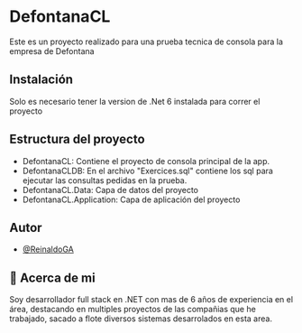 
# DefontanaCL

Este es un proyecto realizado para una prueba tecnica de consola para la empresa de Defontana


## Instalación

Solo es necesario tener la version de .Net 6 instalada para correr el proyecto


## Estructura del proyecto

* DefontanaCL: Contiene el proyecto de consola principal de la app.
* DefontanaCLDB: En el archivo "Exercices.sql" contiene los sql para ejecutar las consultas pedidas en la prueba.
* DefontanaCL.Data: Capa de datos del proyecto
* DefontanaCL.Application: Capa de aplicación del proyecto
## Autor

- [@ReinaldoGA](https://www.github.com/ReinaldoGA)


## 🚀 Acerca de mi
Soy desarrollador full stack en .NET con mas de 6 años de experiencia en el área, destacando en multiples proyectos de las compañias que he trabajado, sacado a flote diversos sistemas desarrolados en esta area. 

